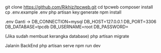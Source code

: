 git clone https://github.com/Rikhiz/tpcweb.git
cd tpcweb
composer install
cp .env.example .env
php artisan key:generate
npm install

.env  Ganti ->
DB_CONNECTION=mysql
DB_HOST=127.0.0.1
DB_PORT=3306
DB_DATABASE=tpcdb
DB_USERNAME=root
DB_PASSWORD=

(Jika sudah membuat kerangka database)
php artisan migrate

Jalanin BackEnd
php artisan serve
npm run dev
